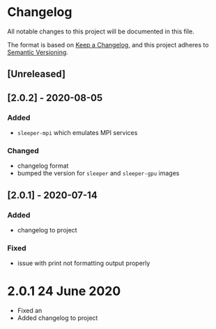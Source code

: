 # Changelog
All notable changes to this project will be documented in this file.

The format is based on [Keep a Changelog](https://keepachangelog.com/en/1.0.0/),
and this project adheres to [Semantic Versioning](https://semver.org/spec/v2.0.0.html).

## [Unreleased]

## [2.0.2] - 2020-08-05
### Added
- `sleeper-mpi` which emulates MPI services

### Changed
- changelog format
- bumped the version for `sleeper` and `sleeper-gpu` images

## [2.0.1] - 2020-07-14
### Added
- changelog to project

### Fixed
- issue with print not formatting output properly

# 2.0.1 24 June 2020

- Fixed an 
- Added changelog to project
